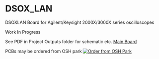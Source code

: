 # DSOX_LAN

DSOXLAN Board for Agilent/Keysight 2000X/3000X series oscilloscopes

Work In Progress

See PDF in Project Outputs folder for schematic etc. <a href="https://github.com/podonoghue/DSOX_LAN/blob/master/Project%20Outputs%20for%20LANModule/DSO_LAN.PDF">Main Board</img></a>

PCBs may be ordered from OSH park <a href="https://oshpark.com/shared_projects/NuiYlGlP"><img src="https://oshpark.com/assets/badge-5b7ec47045b78aef6eb9d83b3bac6b1920de805e9a0c227658eac6e19a045b9c.png" alt="Order from OSH Park"></img></a>
